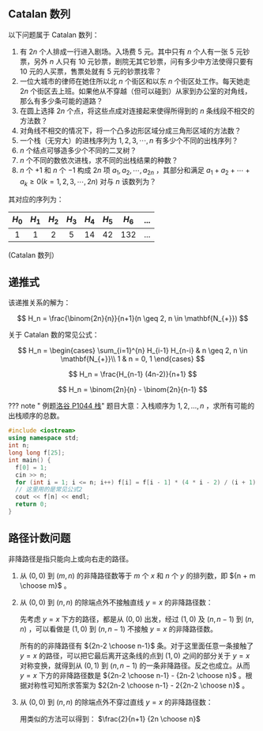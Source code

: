 ## Catalan 数列

以下问题属于 Catalan 数列：

1. 有 $2n$ 个人排成一行进入剧场。入场费 5 元。其中只有 $n$ 个人有一张 5 元钞票，另外 $n$ 人只有 10 元钞票，剧院无其它钞票，问有多少中方法使得只要有 10 元的人买票，售票处就有 5 元的钞票找零？
2. 一位大城市的律师在她住所以北 $n$ 个街区和以东 $n$ 个街区处工作。每天她走 $2n$ 个街区去上班。如果他从不穿越（但可以碰到）从家到办公室的对角线，那么有多少条可能的道路？
3. 在圆上选择 $2n$ 个点，将这些点成对连接起来使得所得到的 $n$ 条线段不相交的方法数？
4. 对角线不相交的情况下，将一个凸多边形区域分成三角形区域的方法数？
5. 一个栈（无穷大）的进栈序列为 $1,2,3, \cdots ,n$ 有多少个不同的出栈序列？
6.  $n$ 个结点可够造多少个不同的二叉树？
7.  $n$ 个不同的数依次进栈，求不同的出栈结果的种数？
8.  $n$ 个 $+1$ 和 $n$ 个 $-1$ 构成 $2n$ 项 $a_1,a_2, \cdots ,a_{2n}$ ，其部分和满足 $a_1+a_2+ \cdots +a_k \geq 0(k=1,2,3, \cdots ,2n)$ 对与 $n$ 该数列为？

其对应的序列为：

|  $H_0$  |  $H_1$  |  $H_2$  |  $H_3$  |  $H_4$  |  $H_5$  |  $H_6$  | ... |
| :-----: | :-----: | :-----: | :-----: | :-----: | :-----: | :-----: | :-: |
|    1    |    1    |    2    |    5    |    14   |    42   |   132   | ... |

(Catalan 数列）

## 递推式

该递推关系的解为：

$$
H_n = \frac{\binom{2n}{n}}{n+1}(n \geq 2, n \in \mathbf{N_{+}})
$$

关于 Catalan 数的常见公式：

$$
H_n = \begin{cases}
    \sum_{i=1}^{n} H_{i-1} H_{n-i} & n \geq 2, n \in \mathbf{N_{+}}\\
    1 & n = 0, 1
\end{cases}
$$

$$
H_n = \frac{H_{n-1} (4n-2)}{n+1}
$$

$$
H_n = \binom{2n}{n} - \binom{2n}{n-1}
$$

??? note " 例题[洛谷 P1044 栈](https://www.luogu.com.cn/problem/P1044)"
    题目大意：入栈顺序为 $1,2,\ldots ,n$ ，求所有可能的出栈顺序的总数。

```cpp
#include <iostream>
using namespace std;
int n;
long long f[25];
int main() {
  f[0] = 1;
  cin >> n;
  for (int i = 1; i <= n; i++) f[i] = f[i - 1] * (4 * i - 2) / (i + 1);
  // 这里用的是常见公式2
  cout << f[n] << endl;
  return 0;
}
```

## 路径计数问题

非降路径是指只能向上或向右走的路径。

1. 从 $(0,0)$ 到 $(m,n)$ 的非降路径数等于 $m$ 个 $x$ 和 $n$ 个 $y$ 的排列数，即 ${n + m \choose m}$ 。

2.  从 $(0,0)$ 到 $(n,n)$ 的除端点外不接触直线 $y=x$ 的非降路径数：

    先考虑 $y=x$ 下方的路径，都是从 $(0, 0)$ 出发，经过 $(1, 0)$ 及 $(n, n-1)$ 到 $(n,n)$ ，可以看做是 $(1,0)$ 到 $(n,n-1)$ 不接触 $y=x$ 的非降路径数。

    所有的的非降路径有 ${2n-2 \choose n-1}$ 条。对于这里面任意一条接触了 $y=x$ 的路径，可以把它最后离开这条线的点到 $(1,0)$ 之间的部分关于 $y=x$ 对称变换，就得到从 $(0,1)$ 到 $(n,n-1)$ 的一条非降路径。反之也成立。从而 $y=x$ 下方的非降路径数是 ${2n-2 \choose n-1} - {2n-2 \choose n}$ 。根据对称性可知所求答案为 $2{2n-2 \choose n-1} - 2{2n-2 \choose n}$ 。

3.  从 $(0,0)$ 到 $(n,n)$ 的除端点外不穿过直线 $y=x$ 的非降路径数：

    用类似的方法可以得到： $\frac{2}{n+1} {2n \choose n}$ 

